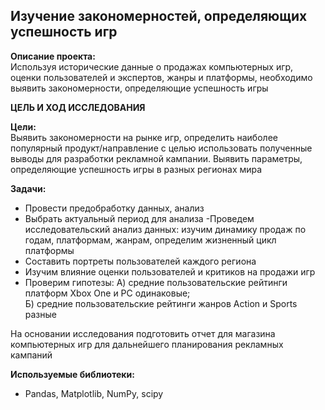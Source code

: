 ﻿## Изучение закономерностей, определяющих успешность игр
**Описание проекта:**\
Используя исторические данные о продажах компьютерных игр, оценки пользователей и экспертов, жанры и платформы, необходимо выявить закономерности, определяющие успешность игры 

**ЦЕЛЬ И ХОД ИССЛЕДОВАНИЯ**

**Цели:**\
Выявить закономерности на рынке игр, определить наиболее популярный продукт/направление с целью использовать полученные выводы для разработки рекламной кампании. Выявить параметры, определяющие успешность игры в разных регионах мира

**Задачи:**
- Провести предобработку данных, анализ
- Выбрать актуальный период для анализа
 -Проведем исследовательский анализ данных: изучим динамику продаж по годам, платформам, жанрам, определим жизненный цикл платформы
- Составить портреты пользователей каждого региона
- Изучим влияние оценки пользователей и критиков на продажи игр
- Проверим гипотезы:
А) средние пользовательские рейтинги платформ Xbox One и PC одинаковые;\
Б) средние пользовательские рейтинги жанров Action и Sports разные

На основании исследования подготовить отчет для магазина компьютерных игр для дальнейшего планирования рекламных кампаний

**Используемые библиотеки:**
  - Pandas, Matplotlib, NumPy, scipy
